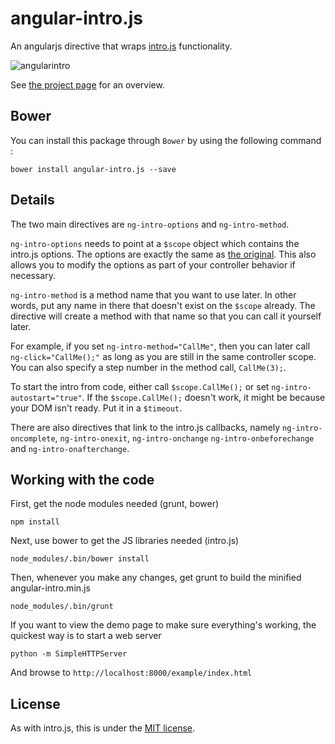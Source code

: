 angular-intro.js
================

An angularjs directive that wraps [intro.js](http://usablica.github.io/intro.js/) functionality.

![angularintro](http://farm8.staticflickr.com/7382/9741892196_ccc16b8a16_o.png)

See [the project page](http://code.mendhak.com/angular-intro.js/) for an overview.

## Bower

You can install this package through `Bower` by using the following command :

    bower install angular-intro.js --save


## Details

The two main directives are `ng-intro-options` and `ng-intro-method`.

`ng-intro-options` needs to point at a `$scope` object which contains the intro.js options. The options are exactly the same as [the original](https://github.com/usablica/intro.js#options).  This also allows you to modify the options as part of your controller behavior if necessary.

`ng-intro-method` is a method name that you want to use later.  In other words, put any name in there that doesn't exist on the `$scope` already.  The directive will create a method with that name so that you can call it yourself later.

For example, if you set `ng-intro-method="CallMe"`, then you can later call `ng-click="CallMe();"` as long as you are still in the same controller scope.  You can also specify a step number in the method call, `CallMe(3);`.

To start the intro from code, either call `$scope.CallMe();` or set `ng-intro-autostart="true"`.  If the `$scope.CallMe();` doesn't work, it might be because your DOM isn't ready. Put it in a `$timeout`.

There are also directives that link to the intro.js callbacks, namely `ng-intro-oncomplete`, `ng-intro-onexit`, `ng-intro-onchange` `ng-intro-onbeforechange` and `ng-intro-onafterchange`.


## Working with the code

First, get the node modules needed (grunt, bower)

    npm install
    
Next, use bower to get the JS libraries needed (intro.js)

    node_modules/.bin/bower install

Then, whenever you make any changes, get grunt to build the minified angular-intro.min.js

    node_modules/.bin/grunt 

If you want to view the demo page to make sure everything's working, the quickest way is to start a web server

    python -m SimpleHTTPServer
    
And browse to `http://localhost:8000/example/index.html`   




## License

As with intro.js, this is under the [MIT license](https://github.com/mendhak/angular-intro.js/blob/master/LICENSE).






